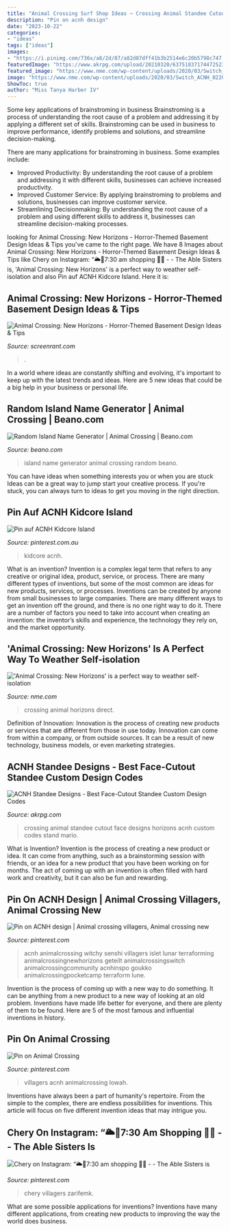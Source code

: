 ```yaml
---
title: "Animal Crossing Surf Shop Ideas ~ Crossing Animal Standee Cutout Face Designs Horizons Acnh Custom Codes Stand Mario"
description: "Pin on acnh design"
date: "2023-10-22"
categories:
- "ideas"
tags: ["ideas"]
images:
- "https://i.pinimg.com/736x/a8/2d/87/a82d87dff41b3b2514e6c20b5798c747.jpg"
featuredImage: "https://www.akrpg.com/upload/20210320/6375183717447252388727938.png"
featured_image: "https://www.nme.com/wp-content/uploads/2020/03/Switch_ACNH_0220-Direct_Advanced_SCRN_08.jpg"
image: "https://www.nme.com/wp-content/uploads/2020/03/Switch_ACNH_0220-Direct_Advanced_SCRN_08.jpg"
ShowToc: true
author: "Miss Tanya Harber IV"
---
```



Some key applications of brainstroming in business
Brainstroming is a process of understanding the root cause of a problem and addressing it by applying a different set of skills. Brainstroming can be used in business to improve performance, identify problems and solutions, and streamline decision-making.

There are many applications for brainstroming in business. Some examples include: 

- Improved Productivity: By understanding the root cause of a problem and addressing it with different skills, businesses can achieve increased productivity.
- Improved Customer Service: By applying brainstroming to problems and solutions, businesses can improve customer service.
- Streamlining Decisionmaking: By understanding the root cause of a problem and using different skills to address it, businesses can streamline decision-making processes.

	

		
looking for Animal Crossing: New Horizons - Horror-Themed Basement Design Ideas &amp; Tips you've came to the right page. We have 8 Images about Animal Crossing: New Horizons - Horror-Themed Basement Design Ideas &amp; Tips like Chery on Instagram: “🌥🌿7:30 am shopping 🌿🌱 - - The Able Sisters is, &#039;Animal Crossing: New Horizons&#039; is a perfect way to weather self-isolation and also Pin auf ACNH Kidcore Island‍. Here it is:
		
    
## Animal Crossing: New Horizons - Horror-Themed Basement Design Ideas &amp; Tips

<img loading=lazy src="https://static3.srcdn.com/wordpress/wp-content/uploads/2020/05/Animal-Crossing-New-Horizons-Horror-Theme-Island-Character.jpg" onerror="this.onerror=null;this.src='https://tse4.mm.bing.net/th?id=OIP.nva3OL-TX4dzIw3z6E8NwAHaDt&amp;pid=15.1';" alt="Animal Crossing: New Horizons - Horror-Themed Basement Design Ideas &amp; Tips">

_Source: screenrant.com_

>. 

	

In a world where ideas are constantly shifting and evolving, it's important to keep up with the latest trends and ideas. Here are 5 new ideas that could be a big help in your business or personal life.

    
## Random Island Name Generator | Animal Crossing | Beano.com

<img loading=lazy src="https://images.beano.com/store/4eab3c8190cea6a53332b790deaa3771cabfe13fa8d1354543f14b9131e4?auto=compress&amp;rect=0%2C0%2C0%2C0&amp;fm=jpg&amp;w=400" onerror="this.onerror=null;this.src='https://tse4.mm.bing.net/th?id=OIP.wrrsOOHAtW37uzRUNH1XoAAAAA&amp;pid=15.1';" alt="Random Island Name Generator | Animal Crossing | Beano.com">

_Source: beano.com_

>island name generator animal crossing random beano. 

	

You can have ideas when something interests you or when you are stuck
Ideas can be a great way to jump start your creative process. If you're stuck, you can always turn to ideas to get you moving in the right direction.

    
## Pin Auf ACNH Kidcore Island‍

<img loading=lazy src="https://i.pinimg.com/736x/33/e6/2c/33e62c2b42d9955a312daa95bd8ae48d.jpg" onerror="this.onerror=null;this.src='https://tse3.mm.bing.net/th?id=OIP.gL14gF6AdwZ1X3GuPDhoZQHaHa&amp;pid=15.1';" alt="Pin auf ACNH Kidcore Island‍">

_Source: pinterest.com.au_

>kidcore acnh. 

	

What is an invention?
Invention is a complex legal term that refers to any creative or original idea, product, service, or process. There are many different types of inventions, but some of the most common are ideas for new products, services, or processes. Inventions can be created by anyone from small businesses to large companies. There are many different ways to get an invention off the ground, and there is no one right way to do it. There are a number of factors you need to take into account when creating an invention: the inventor’s skills and experience, the technology they rely on, and the market opportunity.

    
## &#039;Animal Crossing: New Horizons&#039; Is A Perfect Way To Weather Self-isolation

<img loading=lazy src="https://www.nme.com/wp-content/uploads/2020/03/Switch_ACNH_0220-Direct_Advanced_SCRN_08.jpg" onerror="this.onerror=null;this.src='https://tse3.mm.bing.net/th?id=OIP.ZpoS3e5jR67JyKPzDnvVqQHaEs&amp;pid=15.1';" alt="&#039;Animal Crossing: New Horizons&#039; is a perfect way to weather self-isolation">

_Source: nme.com_

>crossing animal horizons direct. 

	

Definition of Innovation:
Innovation is the process of creating new products or services that are different from those in use today. Innovation can come from within a company, or from outside sources. It can be a result of new technology, business models, or even marketing strategies.

    
## ACNH Standee Designs - Best Face-Cutout Standee Custom Design Codes

<img loading=lazy src="https://www.akrpg.com/upload/20210320/6375183717447252388727938.png" onerror="this.onerror=null;this.src='https://tse2.mm.bing.net/th?id=OIP.xrEvHrrHU_-KeT6G87dTKgHaD9&amp;pid=15.1';" alt="ACNH Standee Designs - Best Face-Cutout Standee Custom Design Codes">

_Source: akrpg.com_

>crossing animal standee cutout face designs horizons acnh custom codes stand mario. 

	

What is Invention?
Invention is the process of creating a new product or idea. It can come from anything, such as a brainstorming session with friends, or an idea for a new product that you have been working on for months. The act of coming up with an invention is often filled with hard work and creativity, but it can also be fun and rewarding.

    
## Pin On ACNH Design | Animal Crossing Villagers, Animal Crossing New

<img loading=lazy src="https://i.pinimg.com/736x/99/fb/99/99fb9972e70e2f9d82df5ae6a41370a4.jpg" onerror="this.onerror=null;this.src='https://tse4.mm.bing.net/th?id=OIP.227lvlJVPiJlRKeB9dVcRwHaEk&amp;pid=15.1';" alt="Pin on ACNH design | Animal crossing villagers, Animal crossing new">

_Source: pinterest.com_

>acnh animalcrossing witchy senshi villagers islet lunar terraforming animalcrossingnewhorizons geteilt animalcrossingswitch animalcrossingcommunity acnhinspo goukko animalcrossingpocketcamp terraform lune. 

	

Invention is the process of coming up with a new way to do something. It can be anything from a new product to a new way of looking at an old problem. Inventions have made life better for everyone, and there are plenty of them to be found. Here are 5 of the most famous and influential inventions in history.

    
## Pin On Animal Crossing

<img loading=lazy src="https://i.pinimg.com/736x/ec/44/36/ec44362b6667f1b0913808accf5305cc.jpg" onerror="this.onerror=null;this.src='https://tse2.mm.bing.net/th?id=OIP.-7vjY_cWyW0OEUIyV-e3eAHaJ3&amp;pid=15.1';" alt="Pin on Animal Crossing">

_Source: pinterest.com_

>villagers acnh animalcrossing lowah. 

	

Inventions have always been a part of humanity's repertoire. From the simple to the complex, there are endless possibilities for inventions. This article will focus on five different invention ideas that may intrigue you.

    
## Chery On Instagram: “🌥🌿7:30 Am Shopping 🌿🌱 - - The Able Sisters Is

<img loading=lazy src="https://i.pinimg.com/736x/a8/2d/87/a82d87dff41b3b2514e6c20b5798c747.jpg" onerror="this.onerror=null;this.src='https://tse2.mm.bing.net/th?id=OIP.9ySVNQqOoOTaJ9xP3mjQagHaEK&amp;pid=15.1';" alt="Chery on Instagram: “🌥🌿7:30 am shopping 🌿🌱 - - The Able Sisters is">

_Source: pinterest.com_

>chery villagers zarifemk. 

	

What are some possible applications for inventions?
Inventions have many different applications, from creating new products to improving the way the world does business.

